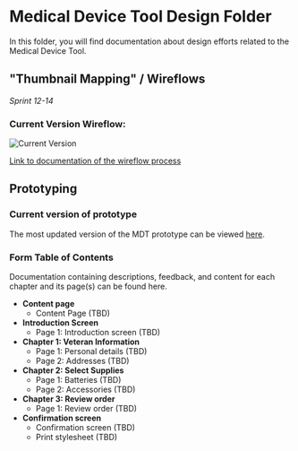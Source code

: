 # Medical Device Tool Design Folder

In this folder, you will find documentation about design efforts related to the Medical Device Tool.

## "Thumbnail Mapping" / Wireflows

_Sprint 12-14_ 

### Current Version Wireflow:
![Current Version](https://github.com/department-of-veterans-affairs/va.gov-team/blob/master/products/medical-device-tool/design/thumbnail-mapping/thumbnail_mapping-v4-2.jpg "Iteration One")

[Link to documentation of the wireflow process](https://github.com/department-of-veterans-affairs/va.gov-team/tree/master/products/medical-device-tool/design/thumbnail-mapping)

## Prototyping

### Current version of prototype
The most updated version of the MDT prototype can be viewed [here](https://vsateams.invisionapp.com/share/6MVTG94WNH5).

### Form Table of Contents 
Documentation containing descriptions, feedback, and content for each chapter and its page(s) can be found here.

- **Content page** 
   - Content Page (TBD)
- **Introduction Screen**
   - Page 1: Introduction screen (TBD)
- **Chapter 1: Veteran Information**
   - Page 1: Personal details (TBD)
   - Page 2: Addresses (TBD)
- **Chapter 2: Select Supplies** 
   - Page 1: Batteries (TBD)
   - Page 2: Accessories (TBD)
- **Chapter 3: Review order** 
   - Page 1: Review order (TBD)
- **Confirmation screen** 
   - Confirmation screen (TBD)
   - Print stylesheet (TBD)
